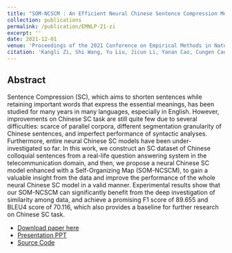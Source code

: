 ```yaml
---
title: "SOM-NCSCM : An Efficient Neural Chinese Sentence Compression Model Enhanced with Self-Organizing Map"
collection: publications
permalink: /publication/EMNLP-21-zi
excerpt: ''
date: 2021-12-01
venue: 'Proceedings of the 2021 Conference on Empirical Methods in Natural Language Processing (EMNLP-21)'
citation: 'Kangli Zi, Shi Wang, Yu Liu, Jicun Li, Yanan Cao, Cungen Cao: SOM-NCSCM : An Efficient Neural Chinese Sentence Compression Model Enhanced with Self-Organizing Map. EMNLP (1) 2021: 403-415'
---
```

Abstract
--
Sentence Compression (SC), which aims to shorten sentences while retaining important words that express the essential meanings, has been studied for many years in many languages, especially in English. However, improvements on Chinese SC task are still quite few due to several difficulties: scarce of parallel corpora, different segmentation granularity of Chinese sentences, and imperfect performance of syntactic analyses. Furthermore, entire neural Chinese SC models have been under-investigated so far. In this work, we construct an SC dataset of Chinese colloquial sentences from a real-life question answering system in the telecommunication domain, and then, we propose a neural Chinese SC model enhanced with a Self-Organizing Map (SOM-NCSCM), to gain a valuable insight from the data and improve the performance of the whole neural Chinese SC model in a valid manner. Experimental results show that our SOM-NCSCM can significantly benefit from the deep investigation of similarity among data, and achieve a promising F1 score of 89.655 and BLEU4 score of 70.116, which also provides a baseline for further research on Chinese SC task.

- [Download paper here](https://aclanthology.org/2021.emnlp-main.33.pdf)
- [Presentation PPT](../files/emnlp21_SOM-NCSCM_PPT.pdf)
- [Source Code](https://github.com/Zikangli/SOM-NCSCM) 
